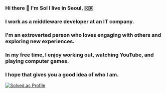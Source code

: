 ### Hi there 👋 I'm Sol I live in Seoul, 🇰🇷
### I work as a middleware developer at an IT company. 
### I'm an extroverted person who loves engaging with others and exploring new experiences. 
### In my free time, I enjoy working out, watching YouTube, and playing computer games. 
### I hope that gives you a good idea of who I am.


[![Solved.ac Profile](http://mazassumnida.wtf/api/v2/generate_badge?boj=pinetree2024)](https://solved.ac/pinetree2024/)

<!--
**JeonSol-Kor/JeonSol-Kor** is a ✨ _special_ ✨ repository because its `README.md` (this file) appears on your GitHub profile.

Here are some ideas to get you started:

- 🔭 I’m currently working on ...
- 🌱 I’m currently learning ...
- 👯 I’m looking to collaborate on ...
- 🤔 I’m looking for help with ...
- 💬 Ask me about ...
- 📫 How to reach me: ...
- 😄 Pronouns: ...
- ⚡ Fun fact: ...
-->

